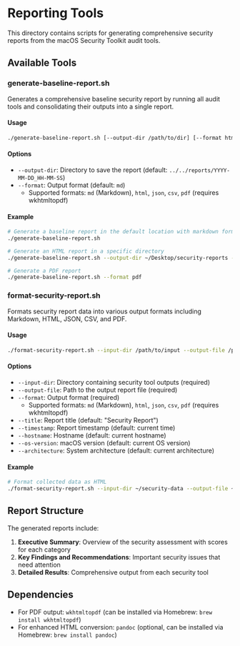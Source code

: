 # Reporting Tools

This directory contains scripts for generating comprehensive security reports from the macOS Security Toolkit audit tools.

## Available Tools

### generate-baseline-report.sh

Generates a comprehensive baseline security report by running all audit tools and consolidating their outputs into a single report.

#### Usage

```bash
./generate-baseline-report.sh [--output-dir /path/to/dir] [--format html|md|txt|json|csv|pdf]
```

#### Options

- `--output-dir`: Directory to save the report (default: `../../reports/YYYY-MM-DD_HH-MM-SS`)
- `--format`: Output format (default: `md`)
  - Supported formats: `md` (Markdown), `html`, `json`, `csv`, `pdf` (requires wkhtmltopdf)

#### Example

```bash
# Generate a baseline report in the default location with markdown format
./generate-baseline-report.sh

# Generate an HTML report in a specific directory
./generate-baseline-report.sh --output-dir ~/Desktop/security-reports --format html

# Generate a PDF report
./generate-baseline-report.sh --format pdf
```

### format-security-report.sh

Formats security report data into various output formats including Markdown, HTML, JSON, CSV, and PDF.

#### Usage

```bash
./format-security-report.sh --input-dir /path/to/input --output-file /path/to/output.ext --format [md|html|json|csv|pdf]
```

#### Options

- `--input-dir`: Directory containing security tool outputs (required)
- `--output-file`: Path to the output report file (required)
- `--format`: Output format (required)
  - Supported formats: `md` (Markdown), `html`, `json`, `csv`, `pdf` (requires wkhtmltopdf)
- `--title`: Report title (default: "Security Report")
- `--timestamp`: Report timestamp (default: current time)
- `--hostname`: Hostname (default: current hostname)
- `--os-version`: macOS version (default: current OS version)
- `--architecture`: System architecture (default: current architecture)

#### Example

```bash
# Format collected data as HTML
./format-security-report.sh --input-dir ~/security-data --output-file ~/report.html --format html --title "Monthly Security Report"
```

## Report Structure

The generated reports include:

1. **Executive Summary**: Overview of the security assessment with scores for each category
2. **Key Findings and Recommendations**: Important security issues that need attention
3. **Detailed Results**: Comprehensive output from each security tool

## Dependencies

- For PDF output: `wkhtmltopdf` (can be installed via Homebrew: `brew install wkhtmltopdf`)
- For enhanced HTML conversion: `pandoc` (optional, can be installed via Homebrew: `brew install pandoc`)
